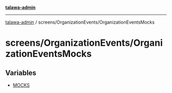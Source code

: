 [**talawa-admin**](../../../README.md)

***

[talawa-admin](../../../README.md) / screens/OrganizationEvents/OrganizationEventsMocks

# screens/OrganizationEvents/OrganizationEventsMocks

## Variables

- [MOCKS](variables/MOCKS.md)
